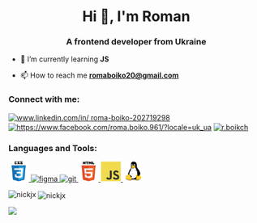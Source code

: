 <h1 align="center">Hi 👋, I'm Roman</h1>
<h3 align="center">A frontend developer from Ukraine</h3>

- 🌱 I’m currently learning **JS**

- 📫 How to reach me **romaboiko20@gmail.com**

<h3 align="left">Connect with me:</h3>
<p align="left">
<a href="https://linkedin.com/in/www.linkedin.com/in/ roma-boiko-202719298](https://www.linkedin.com/in/roma-boiko-202719298" target="blank"><img align="center" src="https://raw.githubusercontent.com/rahuldkjain/github-profile-readme-generator/master/src/images/icons/Social/linked-in-alt.svg" alt="www.linkedin.com/in/ roma-boiko-202719298" height="30" width="40" /></a>
<a href="https://fb.com/https://www.facebook.com/roma.boiko.961/?locale=uk_ua" target="blank"><img align="center" src="https://raw.githubusercontent.com/rahuldkjain/github-profile-readme-generator/master/src/images/icons/Social/facebook.svg" alt="https://www.facebook.com/roma.boiko.961/?locale=uk_ua" height="30" width="40" /></a>
<a href="https://instagram.com/r.boikch" target="blank"><img align="center" src="https://raw.githubusercontent.com/rahuldkjain/github-profile-readme-generator/master/src/images/icons/Social/instagram.svg" alt="r.boikch" height="30" width="40" /></a>
</p>

<h3 align="left">Languages and Tools:</h3>
<p align="left"> <a href="https://www.w3schools.com/css/" target="_blank" rel="noreferrer"> <img src="https://raw.githubusercontent.com/devicons/devicon/master/icons/css3/css3-original-wordmark.svg" alt="css3" width="40" height="40"/> </a> <a href="https://www.figma.com/" target="_blank" rel="noreferrer"> <img src="https://www.vectorlogo.zone/logos/figma/figma-icon.svg" alt="figma" width="40" height="40"/> </a> <a href="https://git-scm.com/" target="_blank" rel="noreferrer"> <img src="https://www.vectorlogo.zone/logos/git-scm/git-scm-icon.svg" alt="git" width="40" height="40"/> </a> <a href="https://www.w3.org/html/" target="_blank" rel="noreferrer"> <img src="https://raw.githubusercontent.com/devicons/devicon/master/icons/html5/html5-original-wordmark.svg" alt="html5" width="40" height="40"/> </a> <a href="https://developer.mozilla.org/en-US/docs/Web/JavaScript" target="_blank" rel="noreferrer"> <img src="https://raw.githubusercontent.com/devicons/devicon/master/icons/javascript/javascript-original.svg" alt="javascript" width="40" height="40"/> </a> <a href="https://www.linux.org/" target="_blank" rel="noreferrer"> <img src="https://raw.githubusercontent.com/devicons/devicon/master/icons/linux/linux-original.svg" alt="linux" width="40" height="40"/> </a> </p>


<p><img align="left" src="https://github-readme-stats.vercel.app/api/top-langs?username=nickjx&show_icons=true&locale=en&layout=compact" alt="nickjx" /></p>

<p>&nbsp;<img align="center" src="https://github-readme-stats.vercel.app/api?username=nickjx&show_icons=true&locale=en" alt="nickjx" /></p>

<a href="https://u8views.com/github/Nickjx"><img src="https://u8views.com/api/v1/github/profiles/102807041/views/day-week-month-total-count.svg"></a>
